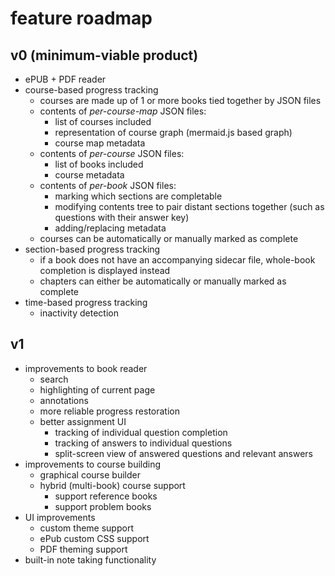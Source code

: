 # feature roadmap

## v0 (minimum-viable product)
- ePUB + PDF reader
- course-based progress tracking
	- courses are made up of 1 or more books tied together by JSON files
	- contents of *per-course-map* JSON files:
		- list of courses included
		- representation of course graph (mermaid.js based graph)
		- course map metadata
	- contents of *per-course* JSON files:
		- list of books included
		- course metadata
	- contents of *per-book* JSON files:
		- marking which sections are completable
		- modifying contents tree to pair distant sections together (such as questions with their answer key)
		- adding/replacing metadata
	- courses can be automatically or manually marked as complete
- section-based progress tracking
	- if a book does not have an accompanying sidecar file, whole-book completion is displayed instead
	- chapters can either be automatically or manually marked as complete
- time-based progress tracking
	- inactivity detection

## v1
- improvements to book reader
	- search
	- highlighting of current page
	- annotations
	- more reliable progress restoration
	- better assignment UI
		- tracking of individual question completion
		- tracking of answers to individual questions
		- split-screen view of answered questions and relevant answers
- improvements to course building
	- graphical course builder
	- hybrid (multi-book) course support
		- support reference books
		- support problem books
- UI improvements
	- custom theme support
	- ePub custom CSS support
	- PDF theming support
- built-in note taking functionality